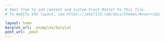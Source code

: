 ```yaml
---
# Feel free to add content and custom Front Matter to this file.
# To modify the layout, see https://jekyllrb.com/docs/themes/#overriding-theme-defaults

layout: home
barplot_url: _examples/barplot
post_url: _post
---
```

